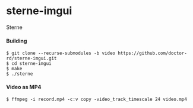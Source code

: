 # sterne-imgui
Sterne

#### Building
`$ git clone --recurse-submodules -b video https://github.com/doctor-rd/sterne-imgui.git`\
`$ cd sterne-imgui`\
`$ make`\
`$ ./sterne`

#### Video as MP4
`$ ffmpeg -i record.mp4 -c:v copy -video_track_timescale 24 video.mp4`
